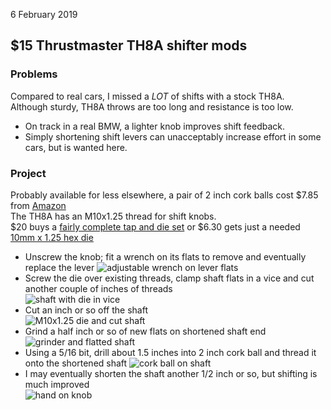 6 February 2019

## $15 Thrustmaster TH8A shifter mods

### Problems
Compared to real cars, I missed a *LOT* of shifts with a stock TH8A.  
Although sturdy, TH8A throws are too long and resistance is too low.
*  On track in a real BMW, a lighter knob improves shift feedback.
*  Simply shortening shift levers can unacceptably increase effort in some cars, but is wanted here.

### Project
Probably available for less elsewhere, a pair of 2 inch cork balls cost $7.85 from [Amazon](https://www.amazon.com/gp/product/B01312FOFO)  
The TH8A has an M10x1.25 thread for shift knobs.  
$20 buys a [fairly complete tap and die set](https://www.amazon.com/gp/product/B01312FOFO) or $6.30 gets just a needed [10mm x 1.25 hex die](https://www.amazon.com/gp/product/B01312FOFO)  


*   Unscrew the knob; fit a wrench on its flats to remove and eventually replace the lever
![adjustable wrench on lever flats](TH8A/wrench.jpg)  
*   Screw the die over existing threads, clamp shaft flats in a vice and cut another couple of inches of threads  
![shaft with die in vice](TH8A/vice.jpg)  
*   Cut an inch or so off the shaft  
![M10x1.25 die and cut shaft](TH8A/cut.jpg)  
*   Grind a half inch or so of new flats on shortened shaft end
![grinder and flatted shaft](TH8A/flats.jpg)  
* Using a 5/16 bit, drill about 1.5 inches into 2 inch cork ball and thread it onto the shortened shaft
![cork ball on shaft](TH8A/cork.jpg)
* I may eventually shorten the shaft another 1/2 inch or so, but shifting is much improved  
![hand on knob](TH8A/grip.jpg)
